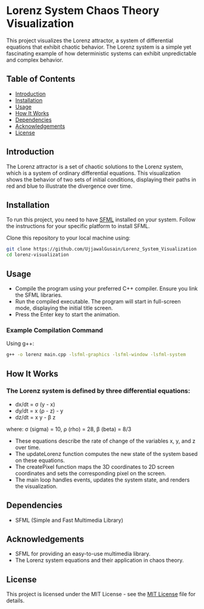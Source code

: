 # Lorenz System Chaos Theory Visualization

This project visualizes the Lorenz attractor, a system of differential equations that exhibit chaotic behavior. The Lorenz system is a simple yet fascinating example of how deterministic systems can exhibit unpredictable and complex behavior.

## Table of Contents
- [Introduction](#introduction)
- [Installation](#installation)
- [Usage](#usage)
- [How It Works](#how-it-works)
- [Dependencies](#dependencies)
- [Acknowledgements](#acknowledgements)
- [License](#license)

## Introduction

The Lorenz attractor is a set of chaotic solutions to the Lorenz system, which is a system of ordinary differential equations. This visualization shows the behavior of two sets of initial conditions, displaying their paths in red and blue to illustrate the divergence over time.

## Installation

To run this project, you need to have [SFML](https://www.sfml-dev.org/) installed on your system. Follow the instructions for your specific platform to install SFML.

Clone this repository to your local machine using:
```sh
git clone https://github.com/UjjawalGusain/Lorenz_System_Visualization.git
cd lorenz-visualization
```

## Usage

- Compile the program using your preferred C++ compiler. Ensure you link the SFML libraries.
- Run the compiled executable. The program will start in full-screen mode, displaying the initial title screen.
- Press the Enter key to start the animation.

### Example Compilation Command
Using g++:
```sh
g++ -o lorenz main.cpp -lsfml-graphics -lsfml-window -lsfml-system
```

## How It Works

### The Lorenz system is defined by three differential equations:
  - dx/dt = σ (y - x)
  - dy/dt = x (ρ - z) - y
  - dz/dt = x y - β z
    
  where:
σ (sigma) = 10, 
ρ (rho) = 28,
β (beta) = 8/3

- These equations describe the rate of change of the variables x, y, and z over time.
- The updateLorenz function computes the new state of the system based on these equations.
- The createPixel function maps the 3D coordinates to 2D screen coordinates and sets the corresponding pixel on the screen.
- The main loop handles events, updates the system state, and renders the visualization.

## Dependencies
- SFML (Simple and Fast Multimedia Library)

## Acknowledgements
- SFML for providing an easy-to-use multimedia library.
- The Lorenz system equations and their application in chaos theory.

## License
This project is licensed under the MIT License - see the [MIT License](LICENSE) file for details.
